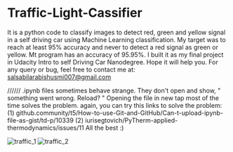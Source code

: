 # Traffic-Light-Cassifier
It is a python code to classify images to detect red, green and yellow signal in a self driving car using Machine Learning classification. 
My target was to reach at least 95% accuracy and never to detect a red signal as green or yellow. Mt program has an
accuracy of 95.95%. I built it as my final project in Udacity Intro to self Driving Car Nanodegree. Hope it will help you. 
For any query or bug, feel free to contact me at: salsabilarabishusmi007@gmail.com

////// .ipynb files sometimes behave strange. They don't open and show, " something went wrong. Reload? " 
Opening the file in new tap most of the time solves the problem. 
again, you can try this links to solve the problem: 
(1) github.community/t5/How-to-use-Git-and-GitHub/Can-t-upload-ipynb-file-as-gist/td-p/10339 
(2) iurisegtovich/PyTherm-applied-thermodynamics/issues/11 All the best :)


![traffic_1](https://user-images.githubusercontent.com/19349857/100401388-f3100e80-301e-11eb-8914-d5233dd8a3d6.png)
![traffic_2](https://user-images.githubusercontent.com/19349857/100401394-f60aff00-301e-11eb-9c2e-3d6e99c8d2e3.png)
